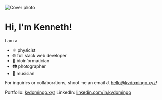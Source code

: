 ![Cover photo](https://res.cloudinary.com/kdphotography-assets/image/upload/c_fill,ar_2.39,r_6/v1/kdphotography/portfolio/static/portfolio/media-private/latest/20190407_1.jpg)

# Hi, I'm Kenneth!

I am a
- ⚛ physicist
- 🌐 full stack web developer
- 🧬 bioinformatician
- 📷 photographer
- 🎸 musician

For inquiries or collaborations, shoot me an email at hello@kvdomingo.xyz!

Portfolio: [kvdomingo.xyz](https://kvdomingo.xyz)
LinkedIn: [linkedin.com/in/kvdomingo](https://linkedin.com/in/kvdomingo)
